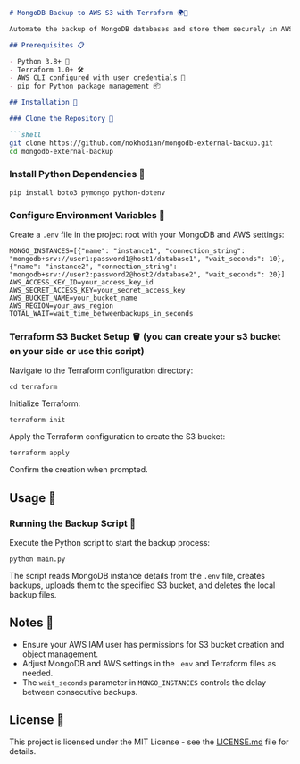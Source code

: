 ```markdown
# MongoDB Backup to AWS S3 with Terraform 🌍💾

Automate the backup of MongoDB databases and store them securely in AWS S3 using Python and Terraform. This guide includes setting up an AWS S3 bucket using Terraform and a Python script to backup MongoDB instances and upload the backups to S3.

## Prerequisites 📋

- Python 3.8+ 🐍
- Terraform 1.0+ 🛠️
- AWS CLI configured with user credentials 🔑
- pip for Python package management 📦

## Installation 🚀

### Clone the Repository 📂

```shell
git clone https://github.com/nokhodian/mongodb-external-backup.git
cd mongodb-external-backup
```

### Install Python Dependencies 🐍

```shell
pip install boto3 pymongo python-dotenv
```

### Configure Environment Variables 🔧

Create a `.env` file in the project root with your MongoDB and AWS settings:

```env
MONGO_INSTANCES=[{"name": "instance1", "connection_string": "mongodb+srv://user1:password1@host1/database1", "wait_seconds": 10}, {"name": "instance2", "connection_string": "mongodb+srv://user2:password2@host2/database2", "wait_seconds": 20}]
AWS_ACCESS_KEY_ID=your_access_key_id
AWS_SECRET_ACCESS_KEY=your_secret_access_key
AWS_BUCKET_NAME=your_bucket_name
AWS_REGION=your_aws_region
TOTAL_WAIT=wait_time_betweenbackups_in_seconds
```

### Terraform S3 Bucket Setup 🪣 (you can create your s3 bucket on your side or use this script)

Navigate to the Terraform configuration directory:

```shell
cd terraform
```

Initialize Terraform:

```shell
terraform init
```

Apply the Terraform configuration to create the S3 bucket:

```shell
terraform apply
```

Confirm the creation when prompted.

## Usage 🔄

### Running the Backup Script 📜

Execute the Python script to start the backup process:

```shell
python main.py
```

The script reads MongoDB instance details from the `.env` file, creates backups, uploads them to the specified S3 bucket, and deletes the local backup files.

## Notes 📝

- Ensure your AWS IAM user has permissions for S3 bucket creation and object management.
- Adjust MongoDB and AWS settings in the `.env` and Terraform files as needed.
- The `wait_seconds` parameter in `MONGO_INSTANCES` controls the delay between consecutive backups.

## License 📄

This project is licensed under the MIT License - see the [LICENSE.md](LICENSE.md) file for details.
```
